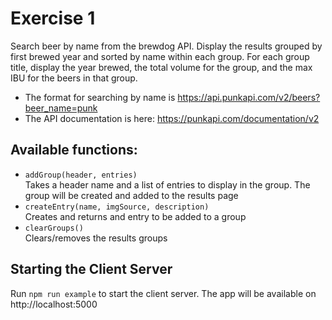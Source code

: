 # Exercise 1

Search beer by name from the brewdog API. Display the results grouped by first brewed year and sorted by name within each group. For each group title, display the year brewed, the total volume for the group, and the max IBU for the beers in that group.

- The format for searching by name is https://api.punkapi.com/v2/beers?beer_name=punk
- The API documentation is here: https://punkapi.com/documentation/v2

## Available functions:

- `addGroup(header, entries)`  
  Takes a header name and a list of entries to display in the group. The group will be created and added to the results page
- `createEntry(name, imgSource, description)`  
  Creates and returns and entry to be added to a group
- `clearGroups()`  
  Clears/removes the results groups

## Starting the Client Server

Run `npm run example` to start the client server. The app will be available on http://localhost:5000

